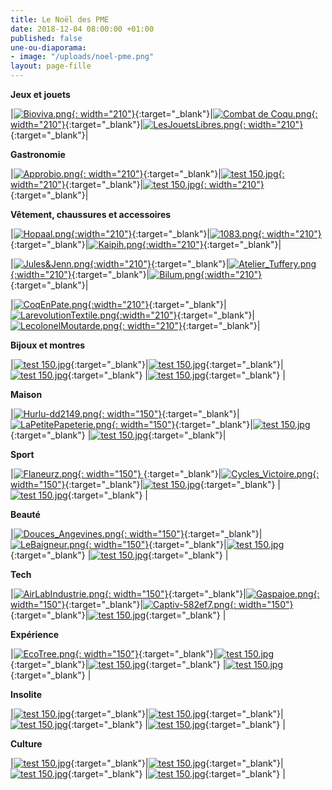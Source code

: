 ```yaml
---
title: Le Noël des PME
date: 2018-12-04 08:00:00 +01:00
published: false
une-ou-diaporama:
- image: "/uploads/noel-pme.png"
layout: page-fille
---
```


**Jeux et jouets**

|[![Bioviva.png](/uploads/Bioviva.png){: width="210"}](https://www.bioviva.com/fr/){:target="_blank"}|[![Combat de Coqu.png](/uploads/Combat%20de%20Coqu.png){: width="210"}](https://www.combatdecoqs.fr){:target="_blank"}|[![LesJouetsLibres.png](/uploads/LesJouetsLibres.png){: width="210"}](http://www.lesjouetslibres.fr){:target="_blank"}|


**Gastronomie**


|[![Approbio.png](/uploads/Approbio.png){: width="210"}](http://approbio.com/){:target="_blank"}|[![test 150.jpg](/uploads/test%20150.jpg){: width="210"}](https://hurlu.fr){:target="_blank"}|[![test 150.jpg](/uploads/test%20150.jpg){: width="210"}](https://hurlu.fr){:target="_blank"}|



**Vêtement, chaussures et accessoires**


|[![Hopaal.png](/uploads/Hopaal.png){:width="210"}](https://hopaal.com/){:target="_blank"}|[![1083.png](/uploads/1083.png){: width="210"}](https://www.1083.fr/){:target="_blank"}|[![Kaipih.png](/uploads/Kaipih.png){:width="210"}](https://www.kaipih.com){:target="_blank"}|

|[![Jules&Jenn.png](/uploads/Jules&Jenn.png){:width="210"}](https://www.julesjenn.com/){:target="_blank"}|[![Atelier_Tuffery.png](/uploads/Atelier_Tuffery.png){:width="210"}](https://www.ateliertuffery.com){:target="_blank"}|[![Bilum.png](/uploads/Bilum.png){:width="210"}](https://www.bilum.fr){:target="_blank"}|

|[![CoqEnPate.png](/uploads/CoqEnPate.png){:width="210"}](http://www.coqenpate.com){:target="_blank"}|[![LarevolutionTextile.png](/uploads/LarevolutionTextile.png){:width="210"}](https://www.larevolutiontextile.com/){:target="_blank"}|[![LecolonelMoutarde.png](/uploads/LecolonelMoutarde.png){: width="210"}](http://){:target="_blank"}|



**Bijoux et montres**

|[![test 150.jpg](/uploads/test%20150.jpg)](https://hurlu.fr){:target="_blank"}|[![test 150.jpg](/uploads/test%20150.jpg)](https://hurlu.fr){:target="_blank"}|[![test 150.jpg](/uploads/test%20150.jpg)](https://hurlu.fr){:target="_blank"} |[![test 150.jpg](/uploads/test%20150.jpg)](https://hurlu.fr){:target="_blank"} |


**Maison**


|[![Hurlu-dd2149.png](/uploads/Hurlu-dd2149.png){: width="150"}](https://hurlu.fr){:target="_blank"}|[ ![LaPetitePapeterie.png](/uploads/LaPetitePapeterie.png){: width="150"}](http://www.lapetitepapeteriefrancaise.fr/fr/){:target="_blank"}|[![test 150.jpg](/uploads/test%20150.jpg)](https://hurlu.fr){:target="_blank"} |[![test 150.jpg](/uploads/test%20150.jpg)](https://hurlu.fr){:target="_blank"}| 


**Sport**


|[![Flaneurz.png](/uploads/Flaneurz.png){: width="150"} ](http://www.flaneurz.com/fr/){:target="_blank"}|[![Cycles_Victoire.png](/uploads/Cycles_Victoire.png){: width="150"}](http://www.victoire-cycles.com){:target="_blank"}|[![test 150.jpg](/uploads/test%20150.jpg)](https://hurlu.fr){:target="_blank"} |[![test 150.jpg](/uploads/test%20150.jpg)](https://hurlu.fr){:target="_blank"} | 

**Beauté**

|[![Douces_Angevines.png](/uploads/Douces_Angevines.png){: width="150"}](https://www.doucesangevines.com){:target="_blank"}|[![LeBaigneur.png](/uploads/LeBaigneur.png){: width="150"}](https://www.lebaigneur.fr){:target="_blank"}|[![test 150.jpg](/uploads/test%20150.jpg)](https://hurlu.fr){:target="_blank"} |[![test 150.jpg](/uploads/test%20150.jpg)](https://hurlu.fr){:target="_blank"} | 


**Tech**


|[![AirLabIndustrie.png](/uploads/AirLabIndustrie.png){: width="150"}](https://airlab-industrie.com/fr/){:target="_blank"}|[![Gaspajoe.png](/uploads/Gaspajoe.png){: width="150"}](https://www.gaspajoe.fr){:target="_blank"}|[![Captiv-582ef7.png](/uploads/Captiv-582ef7.png){: width="150"}](https://captiv.eu/creations.html){:target="_blank"}|[![test 150.jpg](/uploads/test%20150.jpg)](https://hurlu.fr){:target="_blank"} | 


**Expérience**

|[![EcoTree.png](/uploads/EcoTree.png){: width="150"}](https://ecotree.fr/){:target="_blank"}|[![test 150.jpg](/uploads/test%20150.jpg)](https://hurlu.fr){:target="_blank"}|[![test 150.jpg](/uploads/test%20150.jpg)](https://hurlu.fr){:target="_blank"} |[![test 150.jpg](/uploads/test%20150.jpg)](https://hurlu.fr){:target="_blank"} | 


**Insolite**

|[![test 150.jpg](/uploads/test%20150.jpg)](https://hurlu.fr){:target="_blank"}|[![test 150.jpg](/uploads/test%20150.jpg)](https://hurlu.fr){:target="_blank"}|[![test 150.jpg](/uploads/test%20150.jpg)](https://hurlu.fr){:target="_blank"} |[![test 150.jpg](/uploads/test%20150.jpg)](https://hurlu.fr){:target="_blank"} | 


**Culture**

|[![test 150.jpg](/uploads/test%20150.jpg)](http://www.lebaigneur.fr/){:target="_blank"}|[![test 150.jpg](/uploads/test%20150.jpg)](https://hurlu.fr){:target="_blank"}|[![test 150.jpg](/uploads/test%20150.jpg)](https://hurlu.fr){:target="_blank"} |[![test 150.jpg](/uploads/test%20150.jpg)](https://hurlu.fr){:target="_blank"} | 
